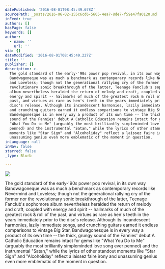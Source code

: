 ```yaml
---
datePublished: '2016-08-01T08:45:49.678Z'
sourcePath: _posts/2016-06-02-155c6cd6-5605-4ea7-8de7-f59e47fa0120.md
inFeed: true
authors: []
hasPage: false
keywords: []
author:
  - name: ''
    url: ''
via: {}
dateModified: '2016-08-01T08:45:49.227Z'
title: ''
publisher: {}
description: >-
  The gold standard of the early-'90s power pop revival, in its own way
  Bandwagoneque was as much a benchmark as contemporary records like Nevermind
  and Loveless; though not the generational rallying cry of the former nor the
  revolutionary sonic breakthrough of the latter, Teenage Fanclub's sophomore
  album nevertheless heralded the return of melody and craft, coupled with
  energy and spirit -- hallmarks of much of the greatest rock & roll of the
  past, and virtues as rare as hen's teeth in the years immediately prior to the
  disc's release. Although its incandescent harmonies, lazily immediate songs,
  and crunching guitars earned it endless comparisons to vintage Big Star,
  Bandwagonesque is in every way a product of its own time -- the thick, grungy
  sound of the Fannies' debut A Catholic Education remains intact for gems like
  "What You Do to Me" (arguably the most brilliantly simpleminded love song ever
  penned) and the instrumental "Satan," while the lyrics of other standout
  moments like "Star Sign" and "Alcoholiday" reflect a laissez faire irony and
  unassuming genius even more emblematic of the moment in question.
inLanguage: null
inNav: false
starred: false
_type: Blurb

---
```

![](https://the-grid-user-content.s3-us-west-2.amazonaws.com/35ade149-e75c-4552-a4c4-b8d3df343ca0.png)

The gold standard of the early-'90s power pop revival, in its own way Bandwagoneque was as much a benchmark as contemporary records like Nevermind and Loveless; though not the generational rallying cry of the former nor the revolutionary sonic breakthrough of the latter, Teenage Fanclub's sophomore album nevertheless heralded the return of melody and craft, coupled with energy and spirit -- hallmarks of much of the greatest rock & roll of the past, and virtues as rare as hen's teeth in the years immediately prior to the disc's release. Although its incandescent harmonies, lazily immediate songs, and crunching guitars earned it endless comparisons to vintage Big Star, Bandwagonesque is in every way a product of its own time -- the thick, grungy sound of the Fannies' debut A Catholic Education remains intact for gems like "What You Do to Me" (arguably the most brilliantly simpleminded love song ever penned) and the instrumental "Satan," while the lyrics of other standout moments like "Star Sign" and "Alcoholiday" reflect a laissez faire irony and unassuming genius even more emblematic of the moment in question.